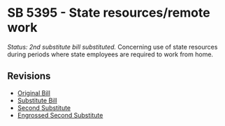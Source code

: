 # SB 5395 - State resources/remote work
*Status: 2nd substitute bill substituted.*
Concerning use of state resources during periods where state employees are required to work from home.

## Revisions
* [Original Bill](1/)
* [Substitute Bill](S/)
* [Second Substitute](S2/)
* [Engrossed Second Substitute](S2.E/)